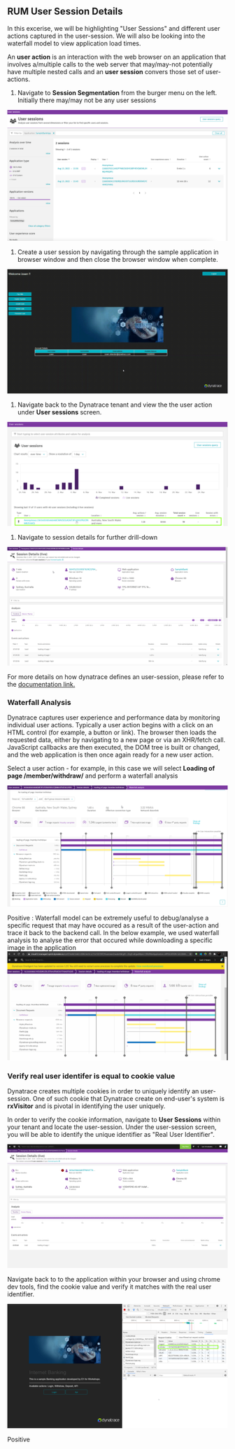 ## RUM User Session Details

In this excerise, we will be highlighting "User Sessions" and different user actions captured in the user-session. We will also be looking into the waterfall model to view application load times.

An **user action** is an interaction with the web browser on an application that involves a/multiple calls to the web server that may/may-not potentially have multiple nested calls and an **user session** convers those set of user-actions.

1. Navigate to **Session Segmentation** from the burger menu on the left. Initially there may/may not be any user sessions

![US1](../../../assets/images/01-UserSession1.png)

1. Create a user session by navigating through the sample application in browser window and then close the browser window when complete.

![GIF](../../../assets/images/GIF.gif)

1. Navigate back to the Dynatrace tenant and view the the user action under **User sessions** screen.

![US2](../../../assets/images/01-UserSession2.png)

1. Navigate to session details for further drill-down

![US3](../../../assets/images/01-UserSession3.png)

For more details on how dynatrace defines an user-session, please refer to the [documentation link.](https://www.dynatrace.com/support/help/shortlink/user-session#when-does-a-user-session-start)

### Waterfall Analysis

Dynatrace captures user experience and performance data by monitoring individual user actions. Typically a user action begins with a click on an HTML control (for example, a button or link). The browser then loads the requested data, either by navigating to a new page or via an XHR/fetch call. JavaScript callbacks are then executed, the DOM tree is built or changed, and the web application is then once again ready for a new user action.

Select a user action - for example, in this case we will select **Loading of page /member/withdraw/** and perform a waterfall analysis

![US4](../../../assets/images/01-UserSession4.png)

Positive
: Waterfall model can be extremely useful to debug/analyse a specific request that may have occured as a result of the user-action and trace it back to the backend call.
In the below example, we used waterfall analysis to analyse the error that occured while downloading a specific image in the application
![ImageError](../../../assets/images/01-ImageError.gif)

### Verify real user identifer is equal to cookie value

Dynatrace creates multiple cookies in order to uniquely identify an user-session. One of such cookie that Dynatrace create on end-user's system is **rxVisitor** and is pivotal in identifying the user uniquely.

In order to verify the cookie information, navigate to **User Sessions** within your tenant and locate the user-session. Under the user-session screen, you will be able to identify the unique identifier as "Real User Identifier".

![cookie value 1](../../../assets/images/01-CookieValue1.png)

Navigate back to to the application within your browser and using chrome dev tools, find the cookie value and verify it matches with the real user identifier.

![cookie value 2](../../../assets/images/CookieValue2.png)

Positive
